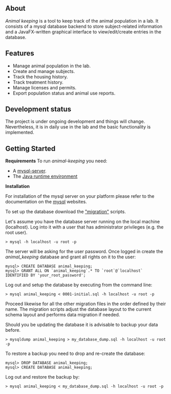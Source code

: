 About
-----

*Animal keeping* is a tool to keep track of the animal population in a
 lab. It consists of a mysql database backend to store subject-related
 information and a JavaFX-written graphical interface to
 view/edit/create entries in the database.

Features
--------
 - Manage animal population in the lab.
 - Create and manage subjects.
 - Track the housing history.
 - Track treatment history.
 - Manage licenses and permits.
 - Export population status and animal use reports.

Development status
------------------

The project is under ongoing development and things will
change. Nevertheless, it is in daily use in the lab and the basic
functionality is implemented.

Getting Started 
---------------

**Requirements**
To run *animal-keeping* you need:
- A [mysql-server](https://www.mysql.com).
- The [Java runtime environment](https://www.java.com)

**Installation**

For installation of the mysql server on your platform please refer to
the documentation on the [mysql](https://www.mysql.com) websites.


To set up the database download the
["migration"](https://github.com/bendalab/animal_keeping/tree/master/migrations)
scripts.

Let's assume you have the database server running on the local machine
(localhost). Log into it with a user that has administrator privileges
(e.g. the root user).

```
> mysql -h localhost -u root -p
```

The server will be asking for the user password.  Once logged in
create the *animal_keeping* database and grant all rights on it to the
user:

```
mysql> CREATE DATABASE animal_keeping;
mysql> GRANT ALL ON `animal_keeping`.* TO `root`@`localhost` IDENTIFIED BY 'your_root_password';
```

Log out and setup the database by executing from the command line:

```
> mysql animal_keeping < 0001-initial.sql -h localhost -u root -p
```

Proceed likewise for all the other migration files in the order
defined by their name. The migration scripts adjust the database
layout to the current schema layout and performs data migration if
needed.

Should you be updating the database it is advisable to backup your
data before.

```
> mysqldump animal_keeping > my_database_dump.sql -h localhost -u root -p
```

To restore a backup you need to drop and re-create the database:
```
mysql> DROP DATABASE animal_keeping;
mysql> CREATE DATABASE animal_keeping;
```

Log out and restore the backup by:

```
> mysql animal_keeping < my_database_dump.sql -h localhost -u root -p
```


